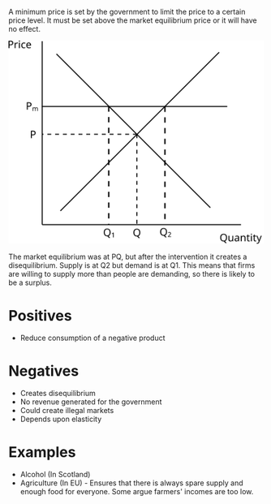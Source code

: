A minimum price is set by the government to limit the price to a certain price level. It must be set above the market equilibrium price or it will have no effect.

![A line for minimum price, above the market equilibrium](../diagrams/minimum_price.svg#mono-black)

The market equilibrium was at PQ, but after the intervention it creates a disequilibrium. Supply is at Q2 but demand is at Q1. This means that firms are willing to supply more than people are demanding, so there is likely to be a surplus.

# Positives #
- Reduce consumption of a negative product

# Negatives #
- Creates disequilibrium
- No revenue generated for the government
- Could create illegal markets
- Depends upon elasticity

# Examples #
- Alcohol (In Scotland)
- Agriculture (In EU) - Ensures that there is always spare supply and enough food for everyone. Some argue farmers' incomes are too low.
